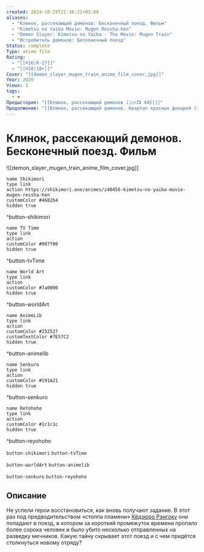 ```yaml
---
created: 2024-10-29T21:16:21+03:00
aliases:
  - "Клинок, рассекающий демонов: Бесконечный поезд. Фильм"
  - "Kimetsu no Yaiba Movie: Mugen Ressha-hen"
  - "Demon Slayer: Kimetsu no Yaiba - The Movie: Mugen Train"
  - "Истребитель демонов: Бесконечный поезд"
Status: complete
Type: anime film
Rating:
  - "[[®️16|R-17]]"
  - "[[®️18|18+]]"
Cover: "[[demon_slayer_mugen_train_anime_film_cover.jpg]]"
Year: 2020
Views: 1
tags:
  - ❤
Предыстория: "[[Клинок, рассекающий демонов (🇯🇵📺 445)]]"
Продолжение: "[[Клинок, рассекающий демонов. Квартал красных фонарей (🇯🇵📺 446)]]"
---
```


# Клинок, рассекающий демонов. Бесконечный поезд. Фильм

![[demon_slayer_mugen_train_anime_film_cover.jpg]]

```button
name Shikimori
type link
action https://shikimori.one/animes/z40456-kimetsu-no-yaiba-movie-mugen-ressha-hen
customColor #4682b4
hidden true
```
^button-shikimori

```button
name TV Time
type link
action 
customColor #997f00
hidden true
```
^button-tvTime

```button
name World Art
type link
action 
customColor #7a0000
hidden true
```
^button-worldArt

```button
name AnimeLib
type link
action 
customColor #252527
customTextColor #7E57C2
hidden true
```
^button-animelib

```button
name Senkuro
type link
action 
customColor #191A21
hidden true
```
^button-senkuro

```button
name ReYohoho
type link
action 
customColor #1c1c1c
hidden true
```
^button-reyohoho



`button-shikimori` `button-tvTime`

`button-worldArt` `button-animelib`

`button-senkuro` `button-reyohoho`

## Описание

Не успели герои восстановиться, как вновь получают задание. В этот раз под предводительством «столпа пламени» [Кёдзюро Рэнгоку](https://shikimori.one/characters/151143-kyoujurou-rengoku) они попадают в поезд, в котором за короткий промежуток времени пропало более сорока человек и было убито несколько отправленных на разведку мечников. Какую тайну скрывает этот поезд и с чем придётся столкнуться новому отряду?
